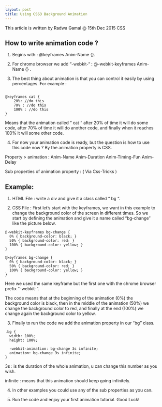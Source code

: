 ```yaml
---
layout: post
title: Using CSS3 Background Animation
---
```

This article is written by Radwa Gamal @ 15th Dec 2015 CSS 

## How to write animation code ?

1. Begins with : @keyframes Anim-Name {}.

2. For chrome browser we add “-webkit-“ : @-webkit-keyframes Anim-Name {} .

3. The best thing about animation is that you can control it easily by using percentages. For example :

```

@keyframes cat {
    20%: //do this
    70% : //do this
    100% : //do this
}
```

Means that the animation called “ cat “ after 20% of time it will do some code, after 70% of time it will do another code, and finally when it reaches 100% it will some other code.

4. For now your animation code is ready, but the question is how to use this code now ? By the animation property is CSS.

Property > animation : Anim-Name Anim-Duration Anim-Timing-Fun Anim-Delay

Sub properties of animation property : ( Via Css-Tricks )

## Example:

1. HTML File : write a div and give it a class called “ bg “.

<body>
   <div class="bg"></bg>
</body>

2. CSS File : First let’s start with the keyframes, we want in this example to change the background color of the screen in different times. So we start by defining the animation and give it a name called “bg-change” like the picture below.

```
@-webkit-keyframes bg-change {
  0% { background-color: black; }
  50% { background-color: red; }
  100% { background-color: yellow; }
}

@keyframes bg-change {
  0% { background-color: black; }
  50% { background-color: red; }
  100% { background-color: yellow; }
}
```

Here we used the same keyframe but the first one with the chrome browser prefix “-webkit-”.

The code means that at the beginning of the animation (0%) the background color is black, then in the middle of the animation (50%) we change the background color to red, and finally at the end (100%) we change again the background color to yellow.

3. Finally to run the code we add the animation property in our “bg” class.

```
.bg {
  width: 100%;
  height: 100%;

  -webkit-animation: bg-change 3s infinite;
  animation: bg-change 3s infinite;
}
```

3s : is the duration of the whole animation, u can change this number as you wish.

infinite : means that this animation should keep going infinitely.

4. In other examples you could use any of the sub properties as you can.

5. Run the code and enjoy your first animation tutorial. Good Luck!